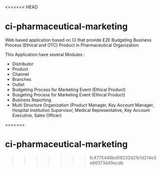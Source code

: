 <<<<<<< HEAD
# ci-pharmaceutical-marketing
Web based application based on CI that provide E2E Budgeting Business Process (Ethical and OTC) Product in Pharmaceutical Organization

This Application have several Modules :
- Distributor
- Product
- Channel
- Branches
- Outlet
- Budgeting Process for Marketing Event (Ethical Product)
- Busgeting Process for Marketing Event (Ethical Product)
- Business Reporting
- Multi Structure Organization (Product Manager, Key Account Manager, Hospital Institution Supervisor, Medical Representative, Key Account Executive, Sales Officer)

=======
# ci-pharmaceutical-marketing
>>>>>>> fc4775449bd08232d21b1d214e3e66373d49ecdb

